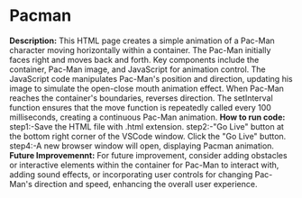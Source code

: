 # Pacman

**Description:**
     This HTML page creates a simple animation of a Pac-Man character moving horizontally within a container. The Pac-Man initially faces right and moves back and forth. Key components include the container, Pac-Man image, and JavaScript for animation control.
The JavaScript code manipulates Pac-Man's position and direction, updating his image to simulate the open-close mouth animation effect. When Pac-Man reaches the container's boundaries,  reverses direction. The setInterval function ensures that the move function is repeatedly called every 100 milliseconds, creating a continuous Pac-Man animation.
**How to run code:**
     step1:-Save the HTML file with .html extension.
     step2:-"Go Live" button at the bottom right corner of the VSCode window.
Click the "Go Live" button.
     step4:-A new browser window will open, displaying  Pacman animation.
**Future Improvemennt:**
     For future improvement, consider adding obstacles or interactive elements within the container for Pac-Man to interact with, adding sound effects, or incorporating user controls for changing Pac-Man's direction and speed, enhancing the overall user experience.
